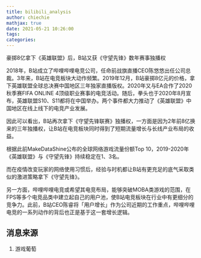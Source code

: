 ```yaml
---
title: bilibili_analysis
author: chiechie
mathjax: true
date: 2021-05-21 10:26:00
tags:
categories:
---
```


豪掷8亿拿下《英雄联盟》后，B站又获《守望先锋》数年赛事独播权


2018年，B站成立了哔哩哔哩电竞公司，任命前战旗直播CEO陈悠悠出任公司总裁。3年来，B站在电竞板块大动作频繁。2019年12月，B站豪掷8亿元的价格，拿下英雄联盟全球总决赛中国地区三年独家直播版权。2020年又与EA合作了2020秋季赛FIFA ONLINE 4顶级职业赛事的电竞活动。随后，拳头也于2020年8月宣布，英雄联盟S10、S11都将在中国举办。两个事件都大力推动了《英雄联盟》中国地区在线上线下的电竞产业发展。

因此可以看出，B站再次拿下《守望先锋联赛》独播权，一方面是因为2年前8亿换来的三年独播权，让B站在电竞板块同时得到了短期流量增长与长线产业布局的收益。

根据此前MakeDataShine公布的全球网络游戏流量份额Top 10，2019-2020年《英雄联盟》与《守望先锋》持续稳定在1、3名。

而在疫情改变玩家的网络使用习惯后，经验与时机都让B站有更充足的底气采取类似的激进策略拿下《守望先锋》。

另一方面，哔哩哔哩电竞或希望其电竞布局，能够突破MOBA类游戏的范围，在FPS等多个电竞品类中建立起自己的用户池，使B站电竞板块在行业中有更细分的竞争力。此前，B站CEO陈睿将「用户增长」作为公司近期的工作重点，哔哩哔哩电竞的一系列动作的背后也正是基于这一套增长逻辑。




## 消息来源
 
1. 游戏葡萄

